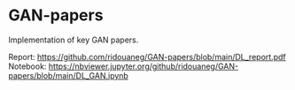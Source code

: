 # GAN-papers
Implementation of key GAN papers.

Report: https://github.com/ridouaneg/GAN-papers/blob/main/DL_report.pdf
Notebook: https://nbviewer.jupyter.org/github/ridouaneg/GAN-papers/blob/main/DL_GAN.ipynb
